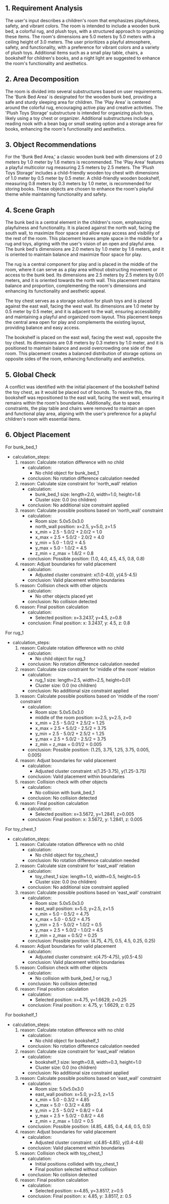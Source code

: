 ## 1. Requirement Analysis
The user's input describes a children's room that emphasizes playfulness, safety, and vibrant colors. The room is intended to include a wooden bunk bed, a colorful rug, and plush toys, with a structured approach to organizing these items. The room's dimensions are 5.0 meters by 5.0 meters with a ceiling height of 3.0 meters. The user prioritizes a playful atmosphere, safety, and functionality, with a preference for vibrant colors and a variety of plush toys. Additional items such as a small play table, chairs, a bookshelf for children's books, and a night light are suggested to enhance the room's functionality and aesthetics.

## 2. Area Decomposition
The room is divided into several substructures based on user requirements. The 'Bunk Bed Area' is designated for the wooden bunk bed, providing a safe and sturdy sleeping area for children. The 'Play Area' is centered around the colorful rug, encouraging active play and creative activities. The 'Plush Toys Storage' substructure is intended for organizing plush toys, likely using a toy chest or organizer. Additional substructures include a reading nook with a bean bag or small seating option and a storage area for books, enhancing the room's functionality and aesthetics.

## 3. Object Recommendations
For the 'Bunk Bed Area,' a classic wooden bunk bed with dimensions of 2.0 meters by 1.0 meter by 1.6 meters is recommended. The 'Play Area' features a playful multicolor rug measuring 2.5 meters by 2.5 meters. The 'Plush Toys Storage' includes a child-friendly wooden toy chest with dimensions of 1.0 meter by 0.5 meter by 0.5 meter. A child-friendly wooden bookshelf, measuring 0.8 meters by 0.3 meters by 1.0 meter, is recommended for storing books. These objects are chosen to enhance the room's playful theme while maintaining functionality and safety.

## 4. Scene Graph
The bunk bed is a central element in the children's room, emphasizing playfulness and functionality. It is placed against the north wall, facing the south wall, to maximize floor space and allow easy access and visibility of the rest of the room. This placement leaves ample space in the middle for a rug and toys, aligning with the user's vision of an open and playful area. The bunk bed's dimensions are 2.0 meters by 1.0 meter by 1.6 meters, and it is oriented to maintain balance and maximize floor space for play.

The rug is a central component for play and is placed in the middle of the room, where it can serve as a play area without obstructing movement or access to the bunk bed. Its dimensions are 2.5 meters by 2.5 meters by 0.01 meters, and it is oriented towards the north wall. This placement maintains balance and proportion, complementing the room's dimensions and enhancing its functionality and aesthetic appeal.

The toy chest serves as a storage solution for plush toys and is placed against the east wall, facing the west wall. Its dimensions are 1.0 meter by 0.5 meter by 0.5 meter, and it is adjacent to the wall, ensuring accessibility and maintaining a playful and organized room layout. This placement keeps the central area open for play and complements the existing layout, providing balance and easy access.

The bookshelf is placed on the east wall, facing the west wall, opposite the toy chest. Its dimensions are 0.8 meters by 0.3 meters by 1.0 meter, and it is positioned to maintain balance and avoid overcrowding one side of the room. This placement creates a balanced distribution of storage options on opposite sides of the room, enhancing functionality and aesthetics.

## 5. Global Check
A conflict was identified with the initial placement of the bookshelf behind the toy chest, as it would be placed out of bounds. To resolve this, the bookshelf was repositioned to the east wall, facing the west wall, ensuring it remains within the room's boundaries. Additionally, due to space constraints, the play table and chairs were removed to maintain an open and functional play area, aligning with the user's preference for a playful children's room with essential items.

## 6. Object Placement
For bunk_bed_1
- calculation_steps:
    1. reason: Calculate rotation difference with no child
        - calculation:
            - No child object for bunk_bed_1
        - conclusion: No rotation difference calculation needed
    2. reason: Calculate size constraint for 'north_wall' relation
        - calculation:
            - bunk_bed_1 size: length=2.0, width=1.0, height=1.6
            - Cluster size: 0.0 (no children)
        - conclusion: No additional size constraint applied
    3. reason: Calculate possible positions based on 'north_wall' constraint
        - calculation:
            - Room size: 5.0x5.0x3.0
            - north_wall position: x=2.5, y=5.0, z=1.5
            - x_min = 2.5 - 5.0/2 + 2.0/2 = 1.0
            - x_max = 2.5 + 5.0/2 - 2.0/2 = 4.0
            - y_min = 5.0 - 1.0/2 = 4.5
            - y_max = 5.0 - 1.0/2 = 4.5
            - z_min = z_max = 1.6/2 = 0.8
        - conclusion: Possible position: (1.0, 4.0, 4.5, 4.5, 0.8, 0.8)
    4. reason: Adjust boundaries for valid placement
        - calculation:
            - Adjusted cluster constraint: x(1.0-4.0), y(4.5-4.5)
        - conclusion: Valid placement within boundaries
    5. reason: Collision check with other objects
        - calculation:
            - No other objects placed yet
        - conclusion: No collision detected
    6. reason: Final position calculation
        - calculation:
            - Selected position: x=3.2437, y=4.5, z=0.8
        - conclusion: Final position: x: 3.2437, y: 4.5, z: 0.8

For rug_1
- calculation_steps:
    1. reason: Calculate rotation difference with no child
        - calculation:
            - No child object for rug_1
        - conclusion: No rotation difference calculation needed
    2. reason: Calculate size constraint for 'middle of the room' relation
        - calculation:
            - rug_1 size: length=2.5, width=2.5, height=0.01
            - Cluster size: 0.0 (no children)
        - conclusion: No additional size constraint applied
    3. reason: Calculate possible positions based on 'middle of the room' constraint
        - calculation:
            - Room size: 5.0x5.0x3.0
            - middle of the room position: x=2.5, y=2.5, z=0
            - x_min = 2.5 - 5.0/2 + 2.5/2 = 1.25
            - x_max = 2.5 + 5.0/2 - 2.5/2 = 3.75
            - y_min = 2.5 - 5.0/2 + 2.5/2 = 1.25
            - y_max = 2.5 + 5.0/2 - 2.5/2 = 3.75
            - z_min = z_max = 0.01/2 = 0.005
        - conclusion: Possible position: (1.25, 3.75, 1.25, 3.75, 0.005, 0.005)
    4. reason: Adjust boundaries for valid placement
        - calculation:
            - Adjusted cluster constraint: x(1.25-3.75), y(1.25-3.75)
        - conclusion: Valid placement within boundaries
    5. reason: Collision check with other objects
        - calculation:
            - No collision with bunk_bed_1
        - conclusion: No collision detected
    6. reason: Final position calculation
        - calculation:
            - Selected position: x=3.5672, y=1.2841, z=0.005
        - conclusion: Final position: x: 3.5672, y: 1.2841, z: 0.005

For toy_chest_1
- calculation_steps:
    1. reason: Calculate rotation difference with no child
        - calculation:
            - No child object for toy_chest_1
        - conclusion: No rotation difference calculation needed
    2. reason: Calculate size constraint for 'east_wall' relation
        - calculation:
            - toy_chest_1 size: length=1.0, width=0.5, height=0.5
            - Cluster size: 0.0 (no children)
        - conclusion: No additional size constraint applied
    3. reason: Calculate possible positions based on 'east_wall' constraint
        - calculation:
            - Room size: 5.0x5.0x3.0
            - east_wall position: x=5.0, y=2.5, z=1.5
            - x_min = 5.0 - 0.5/2 = 4.75
            - x_max = 5.0 - 0.5/2 = 4.75
            - y_min = 2.5 - 5.0/2 + 1.0/2 = 0.5
            - y_max = 2.5 + 5.0/2 - 1.0/2 = 4.5
            - z_min = z_max = 0.5/2 = 0.25
        - conclusion: Possible position: (4.75, 4.75, 0.5, 4.5, 0.25, 0.25)
    4. reason: Adjust boundaries for valid placement
        - calculation:
            - Adjusted cluster constraint: x(4.75-4.75), y(0.5-4.5)
        - conclusion: Valid placement within boundaries
    5. reason: Collision check with other objects
        - calculation:
            - No collision with bunk_bed_1 or rug_1
        - conclusion: No collision detected
    6. reason: Final position calculation
        - calculation:
            - Selected position: x=4.75, y=1.6629, z=0.25
        - conclusion: Final position: x: 4.75, y: 1.6629, z: 0.25

For bookshelf_1
- calculation_steps:
    1. reason: Calculate rotation difference with no child
        - calculation:
            - No child object for bookshelf_1
        - conclusion: No rotation difference calculation needed
    2. reason: Calculate size constraint for 'east_wall' relation
        - calculation:
            - bookshelf_1 size: length=0.8, width=0.3, height=1.0
            - Cluster size: 0.0 (no children)
        - conclusion: No additional size constraint applied
    3. reason: Calculate possible positions based on 'east_wall' constraint
        - calculation:
            - Room size: 5.0x5.0x3.0
            - east_wall position: x=5.0, y=2.5, z=1.5
            - x_min = 5.0 - 0.3/2 = 4.85
            - x_max = 5.0 - 0.3/2 = 4.85
            - y_min = 2.5 - 5.0/2 + 0.8/2 = 0.4
            - y_max = 2.5 + 5.0/2 - 0.8/2 = 4.6
            - z_min = z_max = 1.0/2 = 0.5
        - conclusion: Possible position: (4.85, 4.85, 0.4, 4.6, 0.5, 0.5)
    4. reason: Adjust boundaries for valid placement
        - calculation:
            - Adjusted cluster constraint: x(4.85-4.85), y(0.4-4.6)
        - conclusion: Valid placement within boundaries
    5. reason: Collision check with toy_chest_1
        - calculation:
            - Initial positions collided with toy_chest_1
            - Final position selected without collision
        - conclusion: No collision detected
    6. reason: Final position calculation
        - calculation:
            - Selected position: x=4.85, y=3.8517, z=0.5
        - conclusion: Final position: x: 4.85, y: 3.8517, z: 0.5